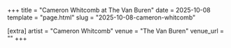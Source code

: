 +++
title = "Cameron Whitcomb at The Van Buren"
date = 2025-10-08
template = "page.html"
slug = "2025-10-08-cameron-whitcomb"

[extra]
artist = "Cameron Whitcomb"
venue = "The Van Buren"
venue_url = ""
+++
